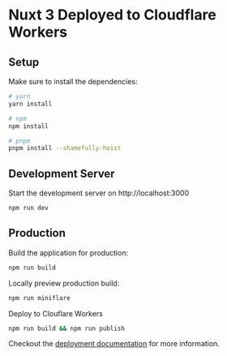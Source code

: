 # Nuxt 3 Deployed to Cloudflare Workers

## Setup

Make sure to install the dependencies:

```bash
# yarn
yarn install

# npm
npm install

# pnpm
pnpm install --shamefully-hoist
```

## Development Server

Start the development server on http://localhost:3000

```bash
npm run dev
```

## Production

Build the application for production:

```bash
npm run build
```

Locally preview production build:

```bash
npm run miniflare
```

Deploy to Clouflare Workers

```bash
npm run build && npm run publish
```

Checkout the [deployment documentation](https://v3.nuxtjs.org/guide/deploy/presets) for more information.
